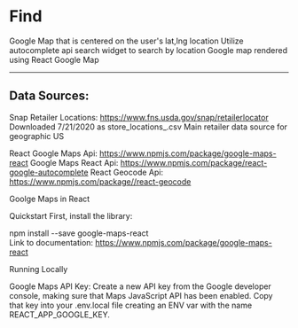 # Find

Google Map that is centered on the user's lat,lng location 
Utilize autocomplete api search widget to search by location
Google map rendered using React Google Map

<hr>

## Data Sources:

Snap Retailer Locations: https://www.fns.usda.gov/snap/retailerlocator Downloaded 7/21/2020 as store_locations_.csv Main retailer data source for geographic US

React Google Maps Api: https://www.npmjs.com/package/google-maps-react
Google Maps React Api: https://www.npmjs.com/package/react-google-autocomplete
React Geocode Api: https://www.npmjs.com/package//react-geocode


Goolge Maps in React

Quickstart
First, install the library:

npm install --save google-maps-react\
Link to documentation: https://www.npmjs.com/package/google-maps-react

Running Locally

Google Maps API Key: Create a new API key from the Google developer console, making sure that Maps JavaScript API has been enabled. Copy that key into your .env.local file creating an ENV var with the name REACT_APP_GOOGLE_KEY.
